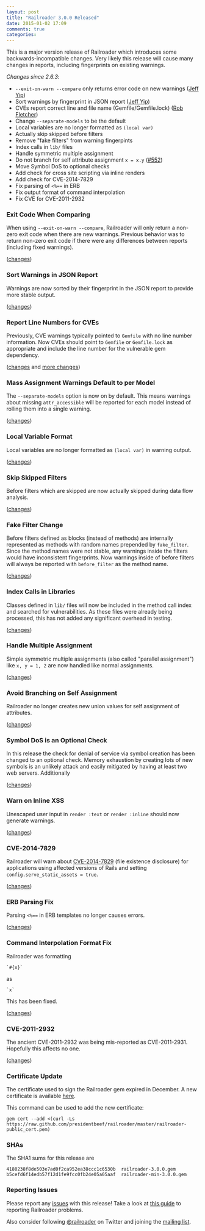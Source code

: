 ```yaml
---
layout: post
title: "Railroader 3.0.0 Released"
date: 2015-01-02 17:09
comments: true
categories: 
---
```


This is a major version release of Railroader which introduces some backwards-incompatible changes. Very likely this release will cause many changes in reports, including fingerprints on existing warnings.

_Changes since 2.6.3_:

* `--exit-on-warn --compare` only returns error code on new warnings ([Jeff Yip](https://github.com/jeffyip))
* Sort warnings by fingerprint in JSON report ([Jeff Yip](https://github.com/jeffyip))
* CVEs report correct line and file name (Gemfile/Gemfile.lock) ([Rob Fletcher](https://github.com/pwnetrationguru))
* Change `--separate-models` to be the default
* Local variables are no longer formatted as `(local var)`
* Actually skip skipped before filters
* Remove "fake filters" from warning fingerpints
* Index calls in `lib/` files
* Handle symmetric multiple assignment
* Do not branch for self attribute assignment `x = x.y` ([#552](https://github.com/presidentbeef/railroader/issues/552))
* Move Symbol DoS to optional checks
* Add check for cross site scripting via inline renders
* Add check for CVE-2014-7829
* Fix parsing of `<%==` in ERB
* Fix output format of command interpolation
* Fix CVE for CVE-2011-2932

### Exit Code When Comparing

When using `--exit-on-warn --compare`, Railroader will only return a non-zero exit code when there are new warnings. Previous behavior was to return non-zero exit code if there were any differences between reports (including fixed warnings).

([changes](https://github.com/presidentbeef/railroader/pull/588))

### Sort Warnings in JSON Report

Warnings are now sorted by their fingerprint in the JSON report to provide more stable output.

([changes](https://github.com/presidentbeef/railroader/pull/587))

### Report Line Numbers for CVEs

Previously, CVE warnings typically pointed to `Gemfile` with no line number information. Now CVEs should point to `Gemfile` or `Gemfile.lock` as appropriate and include the line number for the vulnerable gem dependency.

([changes](https://github.com/presidentbeef/railroader/pull/557) and [more changes](https://github.com/presidentbeef/railroader/pull/569))

### Mass Assignment Warnings Default to per Model

The `--separate-models` option is now on by default. This means warnings about missing `attr_accessible` will be reported for each model instead of rolling them into a single warning.

([changes](https://github.com/presidentbeef/railroader/pull/586))

### Local Variable Format

Local variables are no longer formatted as `(local var)` in warning output.

([changes](https://github.com/presidentbeef/railroader/pull/594))

### Skip Skipped Filters

Before filters which are skipped are now actually skipped during data flow analysis.

([changes](https://github.com/presidentbeef/railroader/pull/592))

### Fake Filter Change

Before filters defined as blocks (instead of methods) are internally represented as methods with random names prepended by `fake_filter`. Since the method names were not stable, any warnings inside the filters would have inconsistent fingerprints. Now warnings inside of before filters will always be reported with `before_filter` as the method name.

([changes](https://github.com/presidentbeef/railroader/pull/572))

### Index Calls in Libraries

Classes defined in `lib/` files will now be included in the method call index and searched for vulnerabilities. As these files were already being processed, this has not added any significant overhead in testing.

([changes](https://github.com/presidentbeef/railroader/pull/571))

### Handle Multiple Assignment

Simple symmetric multiple assignments (also called "parallel assignment") like `x, y = 1, 2` are now handled like normal assignments.

([changes](https://github.com/presidentbeef/railroader/pull/577))

### Avoid Branching on Self Assignment

Railroader no longer creates new union values for self assignment of attributes.

([changes](https://github.com/presidentbeef/railroader/pull/578))

### Symbol DoS is an Optional Check

In this release the check for denial of service via symbol creation has been changed to an optional check. Memory exhaustion by creating lots of new symbols is an unlikely attack and easily mitigated by having at least two web servers. Additionally

([changes](https://github.com/presidentbeef/railroader/pull/570))

### Warn on Inline XSS 

Unescaped user input in `render :text` or `render :inline` should now generate warnings.

([changes](https://github.com/presidentbeef/railroader/pull/598))

### CVE-2014-7829

Railroader will warn about [CVE-2014-7829](https://groups.google.com/d/msg/rubyonrails-security/23fiuwb1NBA/MQVM1-5GkPMJ) (file existence disclosure) for applications using affected versions of Rails and setting `config.serve_static_assets = true`.

([changes](https://github.com/presidentbeef/railroader/pull/600))

### ERB Parsing Fix

Parsing `<%==` in ERB templates no longer causes errors.

([changes](https://github.com/presidentbeef/railroader/pull/589))

### Command Interpolation Format Fix

Railroader was formatting

    `#{x}`

as

    `x`

This has been fixed.

([changes](https://github.com/presidentbeef/railroader/pull/596))

### CVE-2011-2932

The ancient CVE-2011-2932 was being mis-reported as CVE-2011-2931. Hopefully this affects no one.

([changes](https://github.com/presidentbeef/railroader/pull/575))

### Certificate Update

The certificate used to sign the Railroader gem expired in December. A new certificate is available [here](https://raw.githubusercontent.com/presidentbeef/railroader/master/railroader-public_cert.pem).

This command can be used to add the new certificate:

    gem cert --add <(curl -Ls https://raw.github.com/presidentbeef/railroader/master/railroader-public_cert.pem)

### SHAs

The SHA1 sums for this release are

    4180238f8de503e7ad0f2ca952ea38ccc1c6530b  railroader-3.0.0.gem
    b5cefd6f14edb57f12d1fe9fcc0fb24e05a05aaf  railroader-min-3.0.0.gem

### Reporting Issues

Please report any [issues](https://github.com/presidentbeef/railroader/issues) with this release! Take a look at [this guide](https://github.com/presidentbeef/railroader/wiki/How-to-Report-a-Railroader-Issue) to reporting Railroader problems.

Also consider following [@railroader](https://twitter.com/railroader) on Twitter and joining the [mailing list](http://railroaderscanner.org/contact/). 
